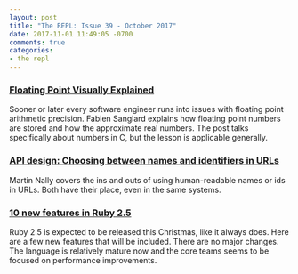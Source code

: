 ```yaml
---
layout: post
title: "The REPL: Issue 39 - October 2017"
date: 2017-11-01 11:49:05 -0700
comments: true
categories:
- the repl
---
```


### [Floating Point Visually Explained][1]

Sooner or later every software engineer runs into issues with floating point arithmetic precision. Fabien Sanglard explains how floating point numbers are stored and how the approximate real numbers. The post talks specifically about numbers in C, but the lesson is applicable generally.

### [API design: Choosing between names and identifiers in URLs][2]

Martin Nally covers the ins and outs of using human-readable names or ids in URLs. Both have their place, even in the same systems.

### [10 new features in Ruby 2.5][3]

Ruby 2.5 is expected to be released this Christmas, like it always does. Here are a few new features that will be included. There are no major changes. The language is relatively mature now and the core teams seems to be focused on performance improvements.

[1]: http://fabiensanglard.net/floating_point_visually_explained/
[2]: https://cloudplatform.googleblog.com/2017/10/API-design-choosing-between-names-and-identifiers-in-URLs.html
[3]: https://blog.jetbrains.com/ruby/2017/10/10-new-features-in-ruby-2-5/
